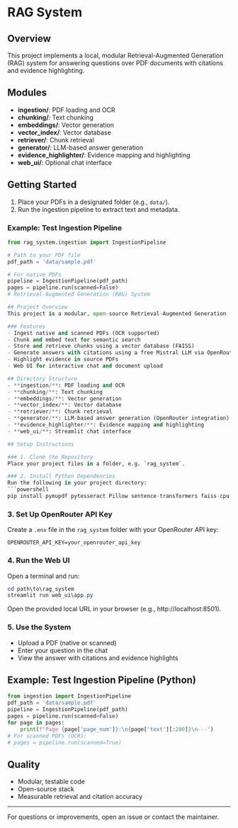 # RAG System

## Overview
This project implements a local, modular Retrieval-Augmented Generation (RAG) system for answering questions over PDF documents with citations and evidence highlighting.

## Modules
- **ingestion/**: PDF loading and OCR
- **chunking/**: Text chunking
- **embeddings/**: Vector generation
- **vector_index/**: Vector database
- **retriever/**: Chunk retrieval
- **generator/**: LLM-based answer generation
- **evidence_highlighter/**: Evidence mapping and highlighting
- **web_ui/**: Optional chat interface


## Getting Started
1. Place your PDFs in a designated folder (e.g., `data/`).
2. Run the ingestion pipeline to extract text and metadata.
   
### Example: Test Ingestion Pipeline
```python
from rag_system.ingestion import IngestionPipeline

# Path to your PDF file
pdf_path = 'data/sample.pdf'

# For native PDFs
pipeline = IngestionPipeline(pdf_path)
pages = pipeline.run(scanned=False)
# Retrieval-Augmented Generation (RAG) System

## Project Overview
This project is a modular, open-source Retrieval-Augmented Generation (RAG) system for answering questions over PDF documents. It supports both native and scanned PDFs, provides answers with citations, and can highlight the exact evidence in the source pages. The system uses a local stack and integrates with OpenRouter for free LLM inference.

### Features
- Ingest native and scanned PDFs (OCR supported)
- Chunk and embed text for semantic search
- Store and retrieve chunks using a vector database (FAISS)
- Generate answers with citations using a free Mistral LLM via OpenRouter
- Highlight evidence in source PDFs
- Web UI for interactive chat and document upload

## Directory Structure
- **ingestion/**: PDF loading and OCR
- **chunking/**: Text chunking
- **embeddings/**: Vector generation
- **vector_index/**: Vector database
- **retriever/**: Chunk retrieval
- **generator/**: LLM-based answer generation (OpenRouter integration)
- **evidence_highlighter/**: Evidence mapping and highlighting
- **web_ui/**: Streamlit chat interface

## Setup Instructions

### 1. Clone the Repository
Place your project files in a folder, e.g. `rag_system`.

### 2. Install Python Dependencies
Run the following in your project directory:
```powershell
pip install pymupdf pytesseract Pillow sentence-transformers faiss-cpu streamlit python-dotenv requests
```

### 3. Set Up OpenRouter API Key
Create a `.env` file in the `rag_system` folder with your OpenRouter API key:
```
OPENROUTER_API_KEY=your_openrouter_api_key
```

### 4. Run the Web UI
Open a terminal and run:
```powershell
cd path\to\rag_system
streamlit run web_ui\app.py
```
Open the provided local URL in your browser (e.g., http://localhost:8501).

### 5. Use the System
- Upload a PDF (native or scanned)
- Enter your question in the chat
- View the answer with citations and evidence highlights

## Example: Test Ingestion Pipeline (Python)
```python
from ingestion import IngestionPipeline
pdf_path = 'data/sample.pdf'
pipeline = IngestionPipeline(pdf_path)
pages = pipeline.run(scanned=False)
for page in pages:
	print(f"Page {page['page_num']}:\n{page['text'][:200]}\n---")
# For scanned PDFs (OCR):
# pages = pipeline.run(scanned=True)
```

## Quality
- Modular, testable code
- Open-source stack
- Measurable retrieval and citation accuracy

---
For questions or improvements, open an issue or contact the maintainer.
